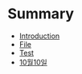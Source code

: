 # Summary

* [Introduction](README.md)
* [File](file.md)
* [Test](test.md)
* [10월10일](10c6d4_10_c77c.md)

